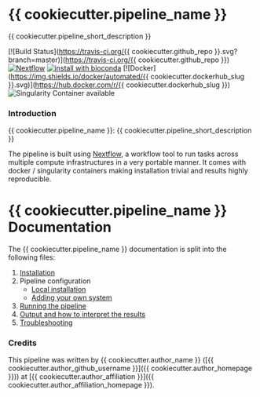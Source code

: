 # {{ cookiecutter.pipeline_name }}

{{ cookiecutter.pipeline_short_description }}

[![Build Status](https://travis-ci.org/{{ cookiecutter.github_repo }}.svg?branch=master)](https://travis-ci.org/{{ cookiecutter.github_repo }})
[![Nextflow](https://img.shields.io/badge/nextflow-%E2%89%A50.30.0-brightgreen.svg)](https://www.nextflow.io/)
[![install with bioconda](https://img.shields.io/badge/install%20with-bioconda-brightgreen.svg)](http://bioconda.github.io/)
[![Docker](https://img.shields.io/docker/automated/{{ cookiecutter.dockerhub_slug }}.svg)](https://hub.docker.com/r/{{ cookiecutter.dockerhub_slug }})
![Singularity Container available](
https://img.shields.io/badge/singularity-available-7E4C74.svg)

### Introduction
{{ cookiecutter.pipeline_name }}: {{ cookiecutter.pipeline_short_description }}

The pipeline is built using [Nextflow](https://www.nextflow.io), a workflow tool to run tasks across multiple compute infrastructures in a very portable manner. It comes with docker / singularity containers making installation trivial and results highly reproducible.


# {{ cookiecutter.pipeline_name }} Documentation

 The {{ cookiecutter.pipeline_name }} documentation is split into the following files:
 1. [Installation](installation.md)
2. Pipeline configuration
    * [Local installation](configuration/local.md)
    * [Adding your own system](configuration/adding_your_own.md)
3. [Running the pipeline](usage.md)
4. [Output and how to interpret the results](output.md)
5. [Troubleshooting](troubleshooting.md)

### Credits
This pipeline was written by {{ cookiecutter.author_name }} ([{{ cookiecutter.author_github_username }}]({{ cookiecutter.author_homepage }})) at [{{ cookiecutter.author_affiliation }}]({{ cookiecutter.author_affiliation_homepage }}).

